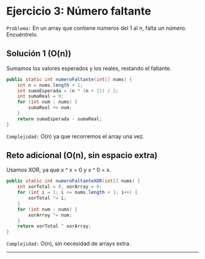 # **Ejercicio 3: Número faltante**

`Problema:` En un array que contiene números del 1 al n, falta un número. Encuéntrelo.

## **Solución 1 (O(n))**

Sumamos los valores esperados y los reales, restando el faltante.

```java
public static int numeroFaltante(int[] nums) {
    int n = nums.length + 1;
    int sumaEsperada = (n * (n + 1)) / 2;
    int sumaReal = 0;
    for (int num : nums) {
        sumaReal += num;
    }
    return sumaEsperada - sumaReal;
}
```

`Complejidad:` O(n) ya que recorremos el array una vez.

## **Reto adicional (O(n), sin espacio extra)**

Usamos XOR, ya que x ^ x = 0 y x ^ 0 = x.

```java
public static int numeroFaltanteXOR(int[] nums) {
    int xorTotal = 0, xorArray = 0;
    for (int i = 1; i <= nums.length + 1; i++) {
        xorTotal ^= i;
    }
    for (int num : nums) {
        xorArray ^= num;
    }
    return xorTotal ^ xorArray;
}
```

`Complejidad:` O(n), sin necesidad de arrays extra.

---
